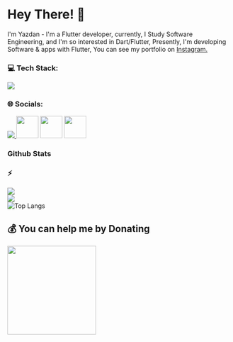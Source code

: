 # Hey There! 👋
I'm Yazdan - I'm a Flutter developer, currently, I Study Software Engineering, and I'm so interested in Dart/Flutter, Presently, I'm developing Software & apps with Flutter, You can see my portfolio on <a href="https://instagram.com/yazdan.dev/"> Instagram.</a>
### 💻 Tech Stack:
<a href="#">
    <img src="https://skillicons.dev/icons?i=kotlin,java,html,css,cs,python,dart,flutter,django,figma,vscode,androidstudio,git,github&theme=light" />
  </a>
  
### 🌐 Socials:
<a href="https://instagram.com/yazdan.dev/">
    <img src="https://skillicons.dev/icons?i=instagram&theme=dark" />
  </a>
  <a href="https://t.me/mobile_developer_yazdan" target="_blank" rel="noreferrer"><img src="https://www.freepnglogos.com/uploads/telegram-logo-4.png" height="50"  /></a>
  <a href="https://www.buymeacoffee.com/yazdandev" target="_blank" rel="noreferrer"><img src="https://cdn.dribbble.com/users/3349322/avatars/normal/ef2dbd3c4c50e2b4f7c916f1e763e5b6.jpg?1605768164" height="50"  /></a>
  <a href="https://www.linkedin.com/in/yazdan-manouchehri-406b47237/" target="_blank" rel="noreferrer"><img src="https://cdn.icon-icons.com/icons2/555/PNG/512/linkedin_icon-icons.com_53609.png" height=50  ></a>
   
      
 
 
  

 <summary> <h3>Github Stats<h3>⚡</summary>
    
![](https://github-readme-stats.vercel.app/api?username=YazdanMne&include_all_commits=true&count_private=true)<br/>
![](https://github-readme-streak-stats.herokuapp.com/?user=YazdanMne)<br/>
![Top Langs](https://github-readme-stats.vercel.app/api/top-langs/?username=YazdanMne&layout=compact)

 
    
  ## 💰 You can help me by Donating
<a href="https://www.buymeacoffee.com/yazdandev"><img src="https://cdn.buymeacoffee.com/buttons/v2/default-yellow.png" width="200" /></a>
